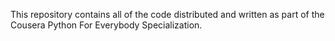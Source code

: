 This repository contains all of the code distributed and written as part of the Cousera Python For Everybody Specialization.